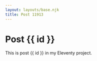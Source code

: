 ```yaml
---
layout: layouts/base.njk
title: Post 11913
---
```


# Post {{ id }}

This is post {{ id }} in my Eleventy project.

